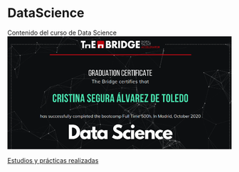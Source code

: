 # DataScience
Contenido del curso de Data Science
[![Bootcamp Data Science](https://github.com/CristiDatas/DataScience/blob/master/others/git_images/Diploma.png "Bootcamp Data Science")](https://www.thebridge.tech/bootcamps/bootcamp-data-science/#programa "Bootcamp Data Science")

[Estudios y prácticas realizadas](![](https://github.com/CristiDatas/DataScience/blob/master/others/Diploma%20-%20Cristina%20Segura.pdf) "Estudios y prácticas realizadas")
